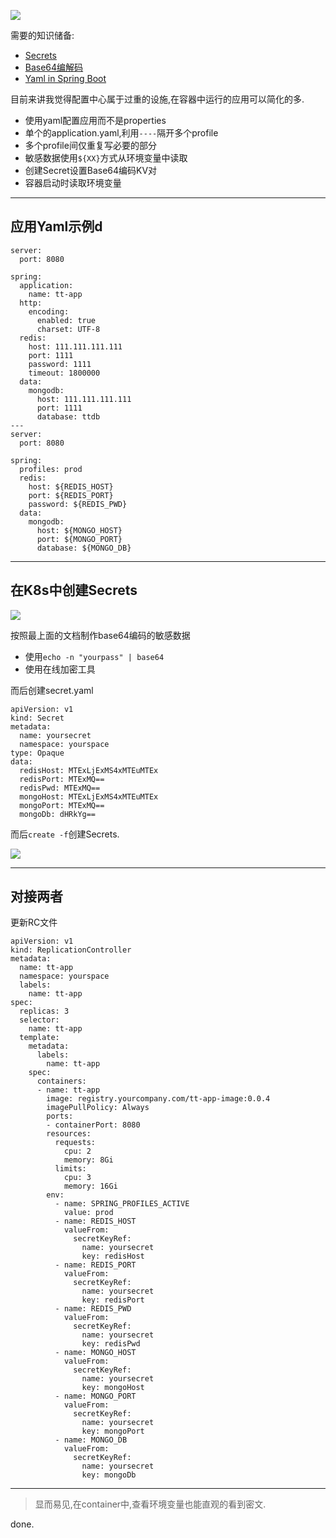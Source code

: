 ![](https://o4dyfn0ef.qnssl.com/image/2016-11-15-kube7-logo.png?imageView2/2/h/200) 

需要的知识储备: 

- [Secrets](https://kubernetes.io/docs/user-guide/secrets/)
- [Base64编解码](http://tool.oschina.net/encrypt?type=3)
- [Yaml in Spring Boot](http://docs.spring.io/spring-boot/docs/current/reference/htmlsingle/#boot-features-external-config-placeholders-in-properties)

目前来讲我觉得配置中心属于过重的设施,在容器中运行的应用可以简化的多. 

- 使用yaml配置应用而不是properties
- 单个的application.yaml,利用`----`隔开多个profile
- 多个profile间仅重复写必要的部分
- 敏感数据使用`${XX}`方式从环境变量中读取
- 创建Secret设置Base64编码KV对
- 容器启动时读取环境变量

- - - - -- 

## 应用Yaml示例d 

```
server:
  port: 8080

spring:
  application:
    name: tt-app
  http:
    encoding:
      enabled: true
      charset: UTF-8
  redis:
    host: 111.111.111.111
    port: 1111
    password: 1111
    timeout: 1800000
  data:
    mongodb:
      host: 111.111.111.111
      port: 1111
      database: ttdb
---
server:
  port: 8080

spring:
  profiles: prod
  redis:
    host: ${REDIS_HOST}
    port: ${REDIS_PORT}
    password: ${REDIS_PWD}
  data:
    mongodb:
      host: ${MONGO_HOST}
      port: ${MONGO_PORT}
      database: ${MONGO_DB}
```

- - - - -- 

## 在K8s中创建Secrets 


![](https://o4dyfn0ef.qnssl.com/image/2017-02-07-Screen%20Shot%202017-02-07%20at%2015.02.02.png?imageView2/2/h/300) 

按照最上面的文档制作base64编码的敏感数据  

- 使用`echo -n "yourpass" | base64`
- 使用在线加密工具

而后创建secret.yaml 

```
apiVersion: v1
kind: Secret
metadata:
  name: yoursecret
  namespace: yourspace
type: Opaque
data:
  redisHost: MTExLjExMS4xMTEuMTEx
  redisPort: MTExMQ==
  redisPwd: MTExMQ==
  mongoHost: MTExLjExMS4xMTEuMTEx
  mongoPort: MTExMQ==
  mongoDb: dHRkYg==
```

而后`create -f`创建Secrets. 

![](https://o4dyfn0ef.qnssl.com/image/2017-02-07-Screen_Shot_2017-02-07_at_15_01_26.png?imageView2/2/h/600) 

- - - - -- 

## 对接两者 

更新RC文件 

```
apiVersion: v1
kind: ReplicationController
metadata:
  name: tt-app
  namespace: yourspace
  labels:
    name: tt-app
spec:
  replicas: 3
  selector:
    name: tt-app
  template:
    metadata:
      labels:
        name: tt-app
    spec:
      containers:
      - name: tt-app
        image: registry.yourcompany.com/tt-app-image:0.0.4
        imagePullPolicy: Always
        ports:
        - containerPort: 8080
        resources:
          requests:
            cpu: 2
            memory: 8Gi
          limits:
            cpu: 3
            memory: 16Gi
        env:
          - name: SPRING_PROFILES_ACTIVE
            value: prod
          - name: REDIS_HOST
            valueFrom:
              secretKeyRef:
                name: yoursecret
                key: redisHost
          - name: REDIS_PORT
            valueFrom:
              secretKeyRef:
                name: yoursecret
                key: redisPort
          - name: REDIS_PWD
            valueFrom:
              secretKeyRef:
                name: yoursecret
                key: redisPwd
          - name: MONGO_HOST
            valueFrom:
              secretKeyRef:
                name: yoursecret
                key: mongoHost
          - name: MONGO_PORT
            valueFrom:
              secretKeyRef:
                name: yoursecret
                key: mongoPort
          - name: MONGO_DB
            valueFrom:
              secretKeyRef:
                name: yoursecret
                key: mongoDb
```

- - - - -- 

> 显而易见,在container中,查看环境变量也能直观的看到密文. 

done. 

